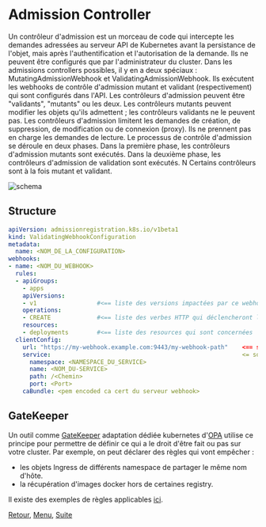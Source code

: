 # Admission Controller
Un contrôleur d'admission est un morceau de code qui intercepte les demandes adressées au serveur API de Kubernetes avant la persistance de l'objet, mais après l'authentification et l'autorisation de la demande.
Ils ne peuvent être configurés que par l'administrateur du cluster. 
Dans les admissions controllers possibles, il y en a deux spéciaux : MutatingAdmissionWebhook et ValidatingAdmissionWebhook.
Ils exécutent les webhooks de contrôle d'admission mutant et validant (respectivement) qui sont configurés dans l'API.
Les contrôleurs d'admission peuvent être "validants", "mutants" ou les deux. Les contrôleurs mutants peuvent modifier les objets qu'ils admettent ; les contrôleurs validants ne le peuvent pas.
Les contrôleurs d'admission limitent les demandes de création, de suppression, de modification ou de connexion (proxy). 
Ils ne prennent pas en charge les demandes de lecture.
Le processus de contrôle d'admission se déroule en deux phases.
Dans la première phase, les contrôleurs d'admission mutants sont exécutés.
Dans la deuxième phase, les contrôleurs d'admission de validation sont exécutés. N
Certains contrôleurs sont à la fois mutant et validant.

![schema](https://obeyler.github.io/Formation-K8S/images/AdmissionControl.svg)

## Structure
```yaml
apiVersion: admissionregistration.k8s.io/v1beta1
kind: ValidatingWebhookConfiguration
metadata:
  name: <NOM_DE_LA_CONFIGURATION>
webhooks:
- name: <NOM_DU_WEBHOOK>
  rules:
  - apiGroups: 
    - apps
    apiVersions:
    - v1                 #<== liste des versions impactées par ce webhook
    operations:
    - CREATE             #<== liste des verbes HTTP qui déclencheront l'appel vers le Webhook
    resources:
    - deployments        #<== liste des resources qui sont concernées
  clientConfig:
    url: "https://my-webhook.example.com:9443/my-webhook-path"    <== soit une url
    service:                                                      <= soit un service
      namespace: <NAMESPACE_DU_SERVICE>
      name: <NOM_DU-SERVICE>
      path: /<Chemin> 
      port: <Port>
    caBundle: <pem encoded ca cert du serveur webhook>
```

## GateKeeper
Un outil comme [GateKeeper](https://github.com/open-policy-agent/gatekeeper) adaptation dédiée kubernetes d'[OPA](https://www.openpolicyagent.org) utilise ce principe pour permettre de définir ce qui a le droit d'être fait ou pas sur votre cluster.
Par exemple, on peut déclarer des règles qui vont empêcher : 
- les objets Ingress de différents namespace de partager le même nom d'hôte.
- la récupération d'images docker hors de certaines registry.

Il existe des exemples de règles applicables [ici](https://github.com/open-policy-agent/gatekeeper-library).

[Retour](https://obeyler.github.io/Formation-K8S/Chapitres/Maj.html), [Menu](https://obeyler.github.io/Formation-K8S/), [Suite](https://obeyler.github.io/Formation-K8S/Tools/Helm.html)
